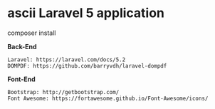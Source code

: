 # ascii Laravel 5 application



composer install

**Back-End**

    Laravel: https://laravel.com/docs/5.2
    DOMPDF: https://github.com/barryvdh/laravel-dompdf


  **Font-End**

    Bootstrap: http://getbootstrap.com/
    Font Awesome: https://fortawesome.github.io/Font-Awesome/icons/

